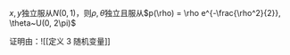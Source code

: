 $x, y$独立服从$N(0, 1)$，则$\rho, \theta$独立且服从$p(\rho) = \rho e^{-\frac{\rho^2}{2}}, \theta~U(0, 2\pi)$

证明由：![[定义 3 随机变量]]
